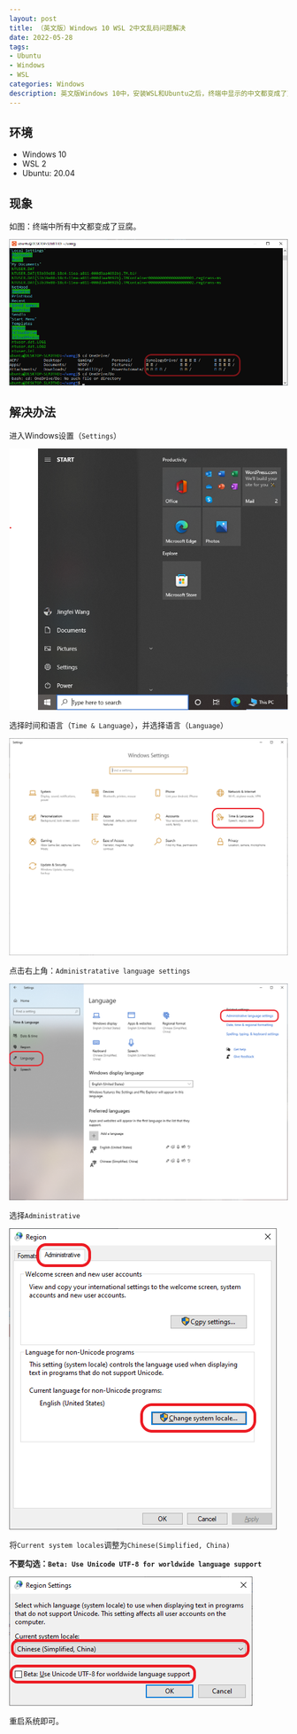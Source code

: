 ```yaml
---
layout: post
title: （英文版）Windows 10 WSL 2中文乱码问题解决
date: 2022-05-28
tags:
- Ubuntu
- Windows
- WSL
categories: Windows
description: 英文版Windows 10中，安装WSL和Ubuntu之后，终端中显示的中文都变成了豆腐。这篇文档介绍如何解决这个问题。
---
```


## 环境

- Windows 10
- WSL 2
- Ubuntu: 20.04

## 现象

如图：终端中所有中文都变成了豆腐。

![](/images/0050.png)

## 解决办法

进入Windows设置（`Settings`）

![](/images/0055.png)

选择时间和语言（`Time & Language`），并选择语言（`Language`）

![](/images/0051.png)

点击右上角：`Administratative language settings`

![](/images/0052.png)

选择`Administrative`

![](/images/0053.png)

将`Current system locales`调整为`Chinese(Simplified, China)`

**不要勾选：`Beta: Use Unicode UTF-8 for worldwide language support`**

![](/images/0054.png)

重启系统即可。

